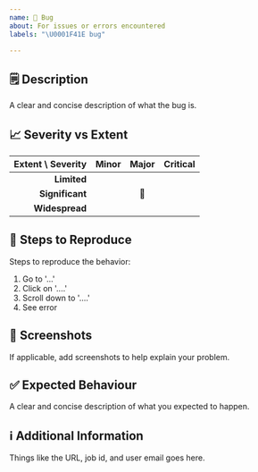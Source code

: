 ```yaml
---
name: 🐞 Bug
about: For issues or errors encountered
labels: "\U0001F41E bug"

---
```


## 🗒️ Description
A clear and concise description of what the bug is.

## 📈 Severity vs Extent
 Extent \ Severity | Minor | Major | Critical
---: | :---: | :---: | :---:
**Limited** |  |  | 
**Significant** |  | 🔵 |
**Widespread** |  |  |


## 🔢 Steps to Reproduce
Steps to reproduce the behavior:
1. Go to '...'
2. Click on '....'
3. Scroll down to '....'
4. See error

## 📸 Screenshots
If applicable, add screenshots to help explain your problem.

## ✅ Expected Behaviour
A clear and concise description of what you expected to happen.

## ℹ️ Additional Information
Things like the URL, job id, and user email goes here.
